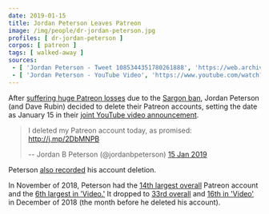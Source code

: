 ```yaml
---
date: 2019-01-15
title: Jordan Peterson Leaves Patreon
image: /img/people/dr-jordan-peterson.jpg
profiles: [ dr-jordan-peterson ]
corpos: [ patreon ]
tags: [ walked-away ]
sources:
 - [ 'Jordan Peterson - Tweet 1085344351780261888', 'https://web.archive.org/web/20190117020647/https:/twitter.com/jordanbpeterson/status/1085344351780261888' ]
 - [ 'Jordan Peterson - YouTube Video', 'https://www.youtube.com/watch?v=WrZDcEix7uk' ]
---
```


After [suffering huge Patreon losses](/events/dr-jordan-peterson-2k-follower-loss/) due to the [Sargon ban](/events/patreon-bans-sargon/), Jordan Peterson (and Dave Rubin) decided to delete their Patreon accounts, setting the date as January 15 in their [joint YouTube video announcement](https://www.youtube.com/watch?v=Zp9ZJiFFBnU).

> I deleted my Patreon account today, as promised: http://j.mp/2DbMNPB
>
> -- Jordan B Peterson (@jordanbpeterson) [15 Jan 2019](https://web.archive.org/web/20190117020647/https:/twitter.com/jordanbpeterson/status/1085344351780261888)

Peterson [also recorded](https://www.youtube.com/watch?v=WrZDcEix7uk) his account deletion.

In November of 2018, Peterson had the [14th largest overall](https://graphtreon.com/monthly-ranking#Nov2018) Patreon account and the [6th largest in 'Video.'](https://graphtreon.com/monthly-ranking/video#Nov2018)
It dropped to [33rd overall](https://graphtreon.com/monthly-ranking#Dec2018) and [16th in 'Video'](https://graphtreon.com/monthly-ranking/video#Dec2018) in December of 2018 (the month before he deleted his account).
